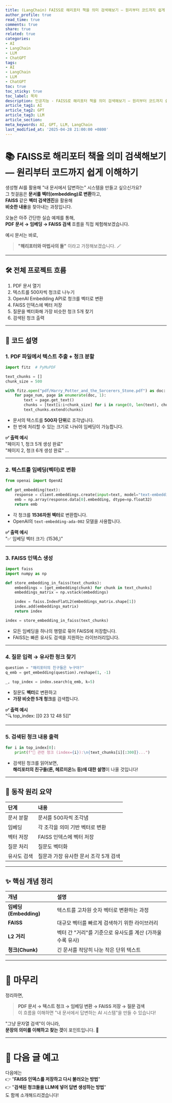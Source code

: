 ```yaml
---
title: (LangChain) FAISS로 해리포터 책을 의미 검색해보기 — 원리부터 코드까지 쉽게 이해하기
author_profile: true
read_time: true
comments: true
share: true
related: true
categories:
- AI
- LangChain
- LLM
- ChatGPT
tags:
- AI
- LangChain
- LLM
- ChatGPT
toc: true
toc_sticky: true
toc_label: 목차
description: 인공지능 - FAISS로 해리포터 책을 의미 검색해보기 — 원리부터 코드까지 쉽게 이해하기
article_tag1: AI
article_tag2: GPT
article_tag3: LLM
article_section: 
meta_keywords: AI, GPT, LLM, LangChain
last_modified_at: '2025-04-28 21:00:00 +0800'
---
```



# 📚 FAISS로 해리포터 책을 의미 검색해보기 — 원리부터 코드까지 쉽게 이해하기

생성형 AI를 활용해 "내 문서에서 답변하는" 시스템을 만들고 싶으신가요?  
그 첫걸음은 **문서를 벡터(embedding)로 변환**하고,  
**FAISS** 같은 **벡터 검색엔진**을 활용해  
**비슷한 내용**을 찾아내는 과정입니다.

오늘은 아주 간단한 실습 예제를 통해,  
**PDF 문서 → 임베딩 → FAISS 검색** 흐름을 직접 체험해보겠습니다.

예시 문서는 바로,  
> **"해리포터와 마법사의 돌"** 이라고 가정해보겠습니다. 🪄

---

## 🛠 전체 프로젝트 흐름

1. PDF 문서 열기
2. 텍스트를 500자씩 청크로 나누기
3. OpenAI Embedding API로 청크를 벡터로 변환
4. FAISS 인덱스에 벡터 저장
5. 질문을 벡터화해 가장 비슷한 청크 5개 찾기
6. 검색된 청크 출력

---

## 📄 코드 설명

### 1. PDF 파일에서 텍스트 추출 + 청크 분할

```python
import fitz  # PyMuPDF

text_chunks = []
chunk_size = 500

with fitz.open("pdf/Harry_Potter_and_the_Sorcerers_Stone.pdf") as doc:
    for page_num, page in enumerate(doc, 1):
        text = page.get_text()
        chunks = [text[i:i+chunk_size] for i in range(0, len(text), chunk_size)]
        text_chunks.extend(chunks)
```

- 문서의 텍스트를 **500자 단위**로 조각냅니다.
- 한 번에 처리할 수 있는 크기로 나눠야 임베딩이 가능합니다.

**✅ 출력 예시**  
"페이지 1, 청크 5개 생성 완료"  
"페이지 2, 청크 6개 생성 완료" ...

---

### 2. 텍스트를 임베딩(벡터)로 변환

```python
from openai import OpenAI

def get_embedding(text):
    response = client.embeddings.create(input=text, model="text-embedding-ada-002")
    emb = np.array(response.data[0].embedding, dtype=np.float32)
    return emb
```

- 각 청크를 **1536차원 벡터**로 변환합니다.
- OpenAI의 `text-embedding-ada-002` 모델을 사용합니다.

**✅ 출력 예시**  
"✅ 임베딩 벡터 크기: (1536,)"

---

### 3. FAISS 인덱스 생성

```python
import faiss
import numpy as np

def store_embedding_in_faiss(text_chunks):
    embeddings = [get_embedding(chunk) for chunk in text_chunks]
    embeddings_matrix = np.vstack(embeddings)

    index = faiss.IndexFlatL2(embeddings_matrix.shape[1])
    index.add(embeddings_matrix)
    return index

index = store_embedding_in_faiss(text_chunks)
```

- 모든 임베딩을 하나의 행렬로 묶어 FAISS에 저장합니다.
- FAISS는 빠른 유사도 검색을 지원하는 라이브러리입니다.

---

### 4. 질문 입력 → 유사한 청크 찾기

```python
question = "해리포터의 친구들은 누구야?"
q_emb = get_embedding(question).reshape(1, -1)

_, top_index = index.search(q_emb, k=5)
```

- 질문도 **벡터**로 변환하고
- **가장 비슷한 5개 청크**를 검색합니다.

**✅ 출력 예시**  
"🔍 top_index: [[0 23 12 48 5]]"

---

### 5. 검색된 청크 내용 출력

```python
for i in top_index[0]:
    print(f"📌 관련 청크 (index={i}):\n{text_chunks[i][:300]}...")
```

- 검색된 청크를 읽어보면,  
  **해리포터의 친구들(론, 헤르미온느 등)에 대한 설명**이 나올 것입니다!

---

## 🎯 동작 원리 요약

| 단계 | 내용 |
|:---|:---|
| 문서 분할 | 문서를 500자씩 조각냄 |
| 임베딩 | 각 조각을 의미 기반 벡터로 변환 |
| 벡터 저장 | FAISS 인덱스에 벡터 저장 |
| 질문 처리 | 질문도 벡터화 |
| 유사도 검색 | 질문과 가장 유사한 문서 조각 5개 검색 |

---

## ✨ 핵심 개념 정리

| 개념 | 설명 |
|:---|:---|
| **임베딩(Embedding)** | 텍스트를 고차원 숫자 벡터로 변환하는 과정 |
| **FAISS** | 대규모 벡터를 빠르게 검색하기 위한 라이브러리 |
| **L2 거리** | 벡터 간 "거리"를 기준으로 유사도를 계산 (가까울수록 유사) |
| **청크(Chunk)** | 긴 문서를 적당히 나눈 작은 단위 텍스트 |

---

# 📝 마무리

정리하면,

> **PDF 문서 → 텍스트 청크 → 임베딩 변환 → FAISS 저장 → 질문 검색**  
> 이 흐름을 이해하면 "내 문서에서 답변하는 AI 시스템"을 만들 수 있습니다!

"그냥 문자열 검색"이 아니라,  
**문장의 의미를 이해하고 찾는 것**이 포인트입니다. 🚀

---

# 🚀 다음 글 예고

다음에는  
👉 "**FAISS 인덱스를 저장하고 다시 불러오는 방법**"  
👉 "**검색된 청크들을 LLM에 넣어 답변 생성하는 방법**"  
도 함께 소개해드리겠습니다!